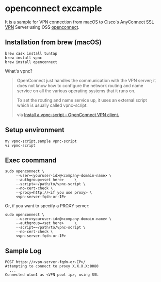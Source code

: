 # openconnect excample
It is a sample for VPN connection from macOS to [Cisco's AnyConnect SSL VPN][cisco-anyconnect] Server using OSS [openconnect][openconnect].

[cisco-anyconnect]: https://www.cisco.com/c/en/us/products/security/anyconnect-secure-mobility-client/index.html
[openconnect]: https://github.com/openconnect/openconnect "openconnect/openconnect: Mirror of the official openconnect repository"

## Installation from brew (macOS)

```
brew cask install tuntap
brew install vpnc
brew install openconnect
```

What's vpnc?

> OpenConnect just handles the communication with the VPN server; it does not know how to configure the network routing and name service on all the various operating systems that it runs on.
> 
> To set the routing and name service up, it uses an external script which is usually called vpnc-script.
> 
> via [Install a vpnc-script - OpenConnect VPN client.](http://www.infradead.org/openconnect/vpnc-script.html)

## Setup environment

```
mv vpnc-script.sample vpnc-script
vi vpnc-script
```

## Exec coommand

```
sudo openconnect \
     --user=<youruser-id>@<company-domain-name> \
     --authgroup=<set here>     \
     --script=~/path/to/vpnc-script \
     --no-cert-check \
     --proxy=http://<if you use proxy> \
     <vpn-server-fqdn-or-IP>
```

Or, if you want to specify a PROXY server:

```
sudo openconnect \
     --user=<youruser-id>@<company-domain-name> \
     --authgroup=<set here>     \
     --script=~/path/to/vpnc-script \
     --no-cert-check \
     <vpn-server-fqdn-or-IP>
```

## Sample Log
```
POST https://<vpn-server-fqdn-or-IP>/
Attempting to connect to proxy X.X.X.X:8080
  ...
Connected utun1 as <VPN pool ip>, using SSL
```